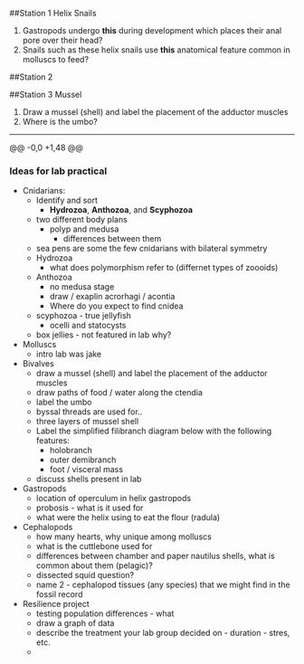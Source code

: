 
##Station 1
Helix Snails

1. Gastropods undergo **this** during development which places their anal pore over their head?
2. Snails such as these helix snails use **this** anatomical feature common in molluscs to feed?


##Station 2





##Station 3
Mussel      
1. Draw a mussel (shell) and label the placement of the adductor muscles       
2. Where is the umbo?








---

@@ -0,0 +1,48 @@
### Ideas for lab practical


- Cnidarians:
	- Identify and sort
		- **Hydrozoa**, **Anthozoa**, and **Scyphozoa**
	- two different body plans
		- polyp and medusa
			- differences between them
	- sea pens are some the few cnidarians with bilateral symmetry
	- Hydrozoa
		- what does polymorphism refer to (differnet types of zoooids)
	- Anthozoa
		- no medusa stage
		- draw / exaplin acrorhagi / acontia
		- Where do you expect to find cnidea
	- scyphozoa - true jellyfish
		- ocelli and statocysts
	- box jellies - not featured in lab why?
- Molluscs
	- intro lab was jake
- Bivalves
	- draw a mussel (shell) and label the placement of the adductor muscles
	- draw paths of food / water along the ctendia
	- label the umbo
	- byssal threads are used for..
	- three layers of mussel shell
	- Label the simplified filibranch diagram below with the following features:
		- holobranch
		- outer demibranch
		- foot / visceral mass
	- discuss shells present in lab
- Gastropods
	- location of operculum in helix gastropods  
	- probosis - what is it used for
	- what were the helix using to eat the flour (radula)
- Cephalopods
	- how many hearts, why unique among molluscs
	- what is the cuttlebone used for
	- differences between chamber and paper nautilus shells, what is common about them (pelagic)?
	- dissected squid question?
	- name 2 - cephalopod tissues (any species) that we might find in the fossil record
- Resilience project
	- testing population differences - what 
	- draw a graph of data
	- describe the treatment your lab group decided on - duration - stres, etc. 
	-   
	
